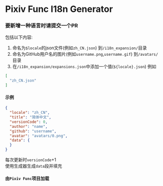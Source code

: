 # Pixiv Func I18n Generator

### 要新增一种语言时请提交一个PR

包括以下内容:

1. 命名为`$locale`的json文件(例如`zh_CN.json`) 到`/i18n_expansion/`目录
2. 命名为GitHub用户名的图片(例如`username.png`,`username.gif`) 到`/avatars/`目录
3. 在`/i18n_expansion/expansions.json`中添加一个值(`${locale}.json`) 例如

```json
[
  "zh_CN.json"
]
```

#### 示例

```json
{
  "locale": "zh_CN",
  "title": "简体中文",
  "versionCode": 0,
  "author": "name",
  "github": "username",
  "avatar": "avatars/0.png",
  "data": {
  }
}
```

每次更新时`versionCode`+1  
使用生成器生成`data`段并填充

#### 由`Pixiv Func`项目加载